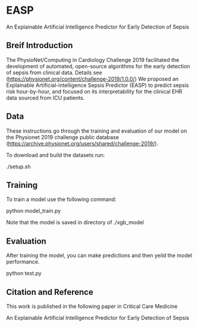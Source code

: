 # EASP
An Explainable Artificial Intelligence Predictor for Early Detection of Sepsis

## Breif Introduction
The PhysioNet/Computing in Cardiology Challenge 2019 facilitated the development of automated, open-source algorithms for the early detection of sepsis from clinical data. Details see (https://physionet.org/content/challenge-2019/1.0.0/)
We proposed an Explainable Artificial-intelligence Sepsis Predictor (EASP) to predict sepsis risk hour-by-hour, and focused on its interpretability for the clinical EHR data sourced from ICU patients. 

## Data
These instructions go through the training and evaluation of our model on the Physionet 2019 challenge public database (https://archive.physionet.org/users/shared/challenge-2019/).

To download and build the datasets run:

  ./setup.sh

## Training
To train a model use the following command:

  python model_train.py
  
Note that the model is saved in directory of ./xgb_model

## Evaluation
After training the model, you can make predictions and then yeild the model performance.

  python test.py
  
## Citation and Reference
This work is published in the following paper in Critical Care Medicine

An Explainable Artificial Intelligence Predictor for Early Detection of Sepsis
